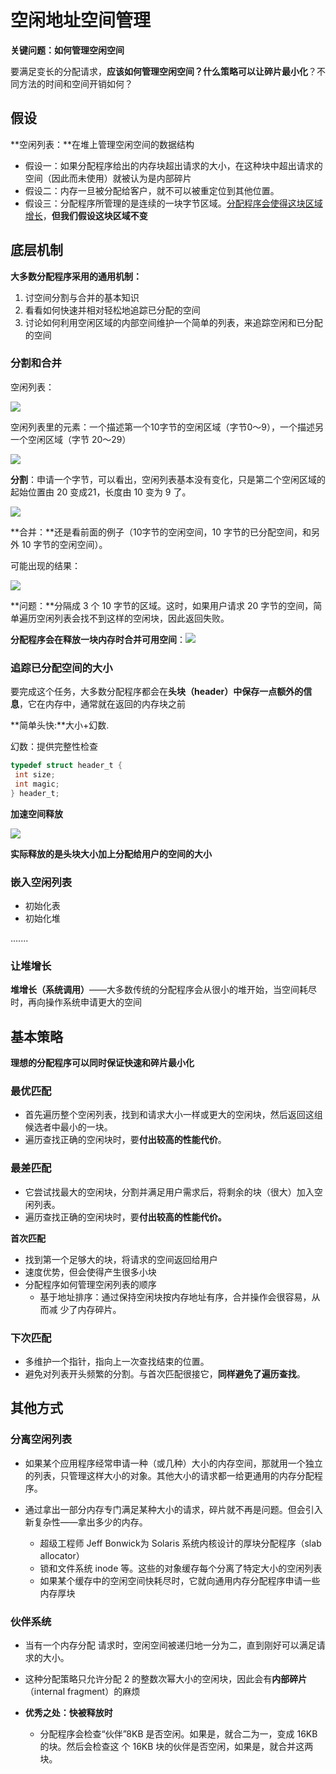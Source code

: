 # 空闲地址空间管理

**关键问题：如何管理空闲空间**

要满足变长的分配请求，**应该如何管理空闲空间？什么策略可以让碎片最小化**？不同方法的时间和空间开销如何？

## 假设

**空闲列表：**在堆上管理空闲空间的数据结构

- 假设一：如果分配程序给出的内存块超出请求的大小，在这种块中超出请求的空间（因此而未使用）就被认为是内部碎片
- 假设二：内存一旦被分配给客户，就不可以被重定位到其他位置。
- 假设三：分配程序所管理的是连续的一块字节区域。<u>分配程序会使得这块区域增长</u>，**但我们假设这块区域不变**

## 底层机制

**大多数分配程序采用的通用机制：**

1. 讨空间分割与合并的基本知识
2. 看看如何快速并相对轻松地追踪已分配的空间
3. 讨论如何利用空闲区域的内部空间维护一个简单的列表，来追踪空闲和已分配的空间

### 分割和合并

空闲列表：

![](https://picture-house.oss-cn-beijing.aliyuncs.com/notes/2022-04-02_11-39-38.png)

空闲列表里的元素：一个描述第一个10字节的空闲区域（字节0～9），一个描述另一个空闲区域（字节 20～29）

![](https://picture-house.oss-cn-beijing.aliyuncs.com/notes/2022-04-02_11-39-58.png)

**分割**：申请一个字节，可以看出，空闲列表基本没有变化，只是第二个空闲区域的起始位置由 20 变成21，长度由 10 变为 9 了。

![](https://picture-house.oss-cn-beijing.aliyuncs.com/notes/2022-04-02_11-43-21.png)

**合并：**还是看前面的例子（10字节的空闲空间，10 字节的已分配空间，和另外 10 字节的空闲空间）。

可能出现的结果：

![](https://picture-house.oss-cn-beijing.aliyuncs.com/notes/2022-04-02_11-44-55.png)

**问题：**分隔成 3 个 10 字节的区域。这时，如果用户请求 20 字节的空间，简单遍历空闲列表会找不到这样的空闲块，因此返回失败。

**分配程序会在释放一块内存时合并可用空间**：![](https://picture-house.oss-cn-beijing.aliyuncs.com/notes/2022-04-02_11-46-17.png)

### 追踪已分配空间的大小

要完成这个任务，大多数分配程序都会在**头块（header）中保存一点额外的信息**，它在内存中，通常就在返回的内存块之前

**简单头快:**大小+幻数.

幻数：提供完整性检查

```c
typedef struct header_t { 
 int size; 
 int magic; 
} header_t;
```

**加速空间释放**

![](https://picture-house.oss-cn-beijing.aliyuncs.com/notes/2022-04-02_11-50-53.png)

**实际释放的是头块大小加上分配给用户的空间的大小**

### 嵌入空闲列表

- 初始化表
- 初始化堆

.......

### 让堆增长

**堆增长（系统调用）**——大多数传统的分配程序会从很小的堆开始，当空间耗尽时，再向操作系统申请更大的空间

## 基本策略

**理想的分配程序可以同时保证快速和碎片最小化**

### 最优匹配

- 首先遍历整个空闲列表，找到和请求大小一样或更大的空闲块，然后返回这组候选者中最小的一块。
- 遍历查找正确的空闲块时，要**付出较高的性能代价**。

### 最差匹配

- 它尝试找最大的空闲块，分割并满足用户需求后，将剩余的块（很大）加入空闲列表。
- 遍历查找正确的空闲块时，要**付出较高的性能代价。**

**首次匹配**

- 找到第一个足够大的块，将请求的空间返回给用户
- 速度优势，但会使得产生很多小块
- 分配程序如何管理空闲列表的顺序
  - 基于地址排序：通过保持空闲块按内存地址有序，合并操作会很容易，从而减 少了内存碎片。

### 下次匹配

- 多维护一个指针，指向上一次查找结束的位置。
- 避免对列表开头频繁的分割。与首次匹配很接它，**同样避免了遍历查找**。

## 其他方式

### 分离空闲列表

- 如果某个应用程序经常申请一种（或几种）大小的内存空间，那就用一个独立的列表，只管理这样大小的对象。其他大小的请求都一给更通用的内存分配程序。

- 通过拿出一部分内存专门满足某种大小的请求，碎片就不再是问题。但会引入新复杂性——拿出多少的内存。
  - 超级工程师 Jeff Bonwick为 Solaris 系统内核设计的厚块分配程序（slab allocator）
  - 锁和文件系统 inode 等。这些的对象缓存每个分离了特定大小的空闲列表
  - 如果某个缓存中的空闲空间快耗尽时，它就向通用内存分配程序申请一些内存厚块

### 伙伴系统

- 当有一个内存分配 请求时，空闲空间被递归地一分为二，直到刚好可以满足请求的大小。
- 这种分配策略只允许分配 2 的整数次幂大小的空闲块，因此会有**内部碎片**（internal fragment）的麻烦

- **优秀之处：快被释放时**
  - 分配程序会检查“伙伴”8KB 是否空闲。如果是，就合二为一，变成 16KB 的块。然后会检查这
     个 16KB 块的伙伴是否空闲，如果是，就合并这两块。









